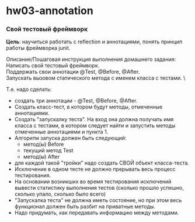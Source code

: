 # hw03-annotation

### Свой тестовый фреймворк

**Цель**: научиться работать с reflection и аннотациями, понять принцип работы фреймворка junit.

Описание/Пошаговая инструкция выполнения домашнего задания: \
Написать свой тестовый фреймворк. \
Поддержать свои аннотации @Test, @Before, @After. \
Запускать вызовом статического метода с именем класса с тестами. \

Т.е. надо сделать:
* создать три аннотации - @Test, @Before, @After.
* Создать класс-тест, в котором будут методы, отмеченные аннотациями.
* Создать "запускалку теста". На вход она должна получать имя класса с тестами, в котором следует найти и запустить методы отмеченные аннотациями и пункта 1.
* Алгоритм запуска должен быть следующий:
  * метод(ы) Before
  * текущий метод Test
  * метод(ы) After
* для каждой такой "тройки" надо создать СВОЙ объект класса-теста.
* Исключение в одном тесте не должно прерывать весь процесс тестирования.
* На основании возникших во время тестирования исключений вывести статистику выполнения тестов (сколько прошло успешно, сколько упало, сколько было всего)
* "Запускалка теста" не должна иметь состояние, но при этом весь функционал должен быть разбит на приватные методы.
* Надо придумать, как передавать информацию между методами.

